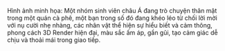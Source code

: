 Hình ảnh minh họa: Một nhóm sinh viên châu Á đang trò chuyện thân mật trong một quán cà phê, một bạn trong số đó đang khéo léo từ chối lời mời với nụ cười nhẹ nhàng, các nhân vật thể hiện sự hiểu biết và cảm thông, phong cách 3D Render hiện đại, màu sắc ấm áp, gần gũi, tạo cảm giác dễ chịu và thoải mái trong giao tiếp.
